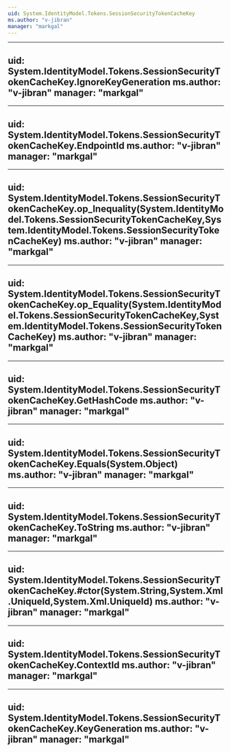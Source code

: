 ```yaml
---
uid: System.IdentityModel.Tokens.SessionSecurityTokenCacheKey
ms.author: "v-jibran"
manager: "markgal"
---
```


---
uid: System.IdentityModel.Tokens.SessionSecurityTokenCacheKey.IgnoreKeyGeneration
ms.author: "v-jibran"
manager: "markgal"
---

---
uid: System.IdentityModel.Tokens.SessionSecurityTokenCacheKey.EndpointId
ms.author: "v-jibran"
manager: "markgal"
---

---
uid: System.IdentityModel.Tokens.SessionSecurityTokenCacheKey.op_Inequality(System.IdentityModel.Tokens.SessionSecurityTokenCacheKey,System.IdentityModel.Tokens.SessionSecurityTokenCacheKey)
ms.author: "v-jibran"
manager: "markgal"
---

---
uid: System.IdentityModel.Tokens.SessionSecurityTokenCacheKey.op_Equality(System.IdentityModel.Tokens.SessionSecurityTokenCacheKey,System.IdentityModel.Tokens.SessionSecurityTokenCacheKey)
ms.author: "v-jibran"
manager: "markgal"
---

---
uid: System.IdentityModel.Tokens.SessionSecurityTokenCacheKey.GetHashCode
ms.author: "v-jibran"
manager: "markgal"
---

---
uid: System.IdentityModel.Tokens.SessionSecurityTokenCacheKey.Equals(System.Object)
ms.author: "v-jibran"
manager: "markgal"
---

---
uid: System.IdentityModel.Tokens.SessionSecurityTokenCacheKey.ToString
ms.author: "v-jibran"
manager: "markgal"
---

---
uid: System.IdentityModel.Tokens.SessionSecurityTokenCacheKey.#ctor(System.String,System.Xml.UniqueId,System.Xml.UniqueId)
ms.author: "v-jibran"
manager: "markgal"
---

---
uid: System.IdentityModel.Tokens.SessionSecurityTokenCacheKey.ContextId
ms.author: "v-jibran"
manager: "markgal"
---

---
uid: System.IdentityModel.Tokens.SessionSecurityTokenCacheKey.KeyGeneration
ms.author: "v-jibran"
manager: "markgal"
---
